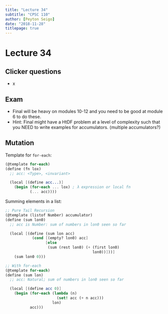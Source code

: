 ```yaml
---
title: "Lecture 34"
subtitle: "CPSC 110"
author: [Peyton Seigo]
date: "2018-11-28"
titlepage: true
---
```


# Lecture 34

## Clicker questions

- x

## Exam

- Final will be heavy on modules 10-12 and you need to be good at module 6 to do these.
- Hint: Final might have a HtDF problem at a level of complexity such that you NEED to write examples for accumulators. (multiple accumulators?)

## Mutation

Template for `for-each`:

```scheme
(@template for-each)
(define (fn lox)
  ;; acc: <Type>, <invariant>

  (local [(define acc...)]
    (begin (for-each ... lox) ; λ expression or local fn
           (... acc))))
```


Summing elements in a list:

```scheme
;; Pure Tail Recursion
(@template (listof Number) accumulator)
(define (sum lon0)
  ;; acc is Number: sum of numbers in lon0 seen so far

  (local [(define (sum lon acc)
            (cond [(empty? lon0) acc]
                  [else
                   (sum (rest lon0) (+ (first lon0)
                                       lon0))]))]
    (sum lon0 0)))

;; With for-each
(@template for-each)
(define (sum lon)
  ;; acc: Natural; sum of numbers in lon0 seen so far

  (local [(define acc 0)]
    (begin (for-each (lambda (n)
                       (set! acc (+ n acc)))
                     lon)
           acc)))
```
